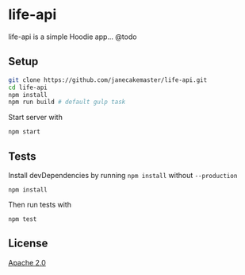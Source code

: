 # life-api

life-api is a simple Hoodie app... @todo

## Setup

```bash
git clone https://github.com/janecakemaster/life-api.git
cd life-api
npm install
npm run build # default gulp task
```

Start server with

```
npm start
```

## Tests

Install devDependencies by running `npm install` without `--production`

```
npm install
```

Then run tests with

```
npm test
```

## License

[Apache 2.0](http://www.apache.org/licenses/LICENSE-2.0)
